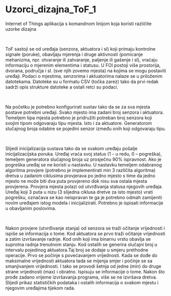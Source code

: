 # Uzorci_dizajna_ToF_1
Internet of Things aplikacija s komandnom linijom koja koristi različite uzorke dizajna

<br />

ToF sastoji se od uređaja (senzora, aktuatora i sl) koji primaju kontrolne signale (poruke), obavljaju mjerenja i druge aktivnosti (pomicanje mehanizma, npr. otvaranje ili zatvaranje, paljenje ili gašenje i sl), vraćaju informaciju o mjerenim elementima i statusu. U FOI postoji više prostorija, dvorana, područja i sl. (sve njih zovemo mjesta) na kojima se mogu postaviti uređaji. Podaci o mjestima, senzorima i aktuatorima nalaze se u priloženim datotekama. Datoteke su u formatu CSV (točka zarez) tako da prvi redak sadrži opis strukture datoteke a ostali retci su podaci.

<br />

Na početku je potrebno konfigurirati sustav tako da se za sva mjesta postave potrebni uređaji. Svako mjesto ima zadani broj senzora i aktuatora. Temeljem tipa mjesta potrebno je pridružiti potreban broj senzora koji svojim tipom odgovaraju tipu mjesta. Isto i za aktuatore. Generatorom slučajnog broja odabire se pojedini senzor između onih koji odgovaraju tipu.

<br />

Slijedi inicijalizacija sustava tako da se svakom uređaju pošalje inicijalizacijska poruka. Uređaj vraća svoj status (1 - u redu, 0 – pogreška), temeljem generatora slučajnog broja uz prosječnu 90% ispravnost. Ako je pogreška uređaj se ne koristi u nastavku. U nastavku temeljem odabranog algoritma provjere (potrebno je implementirati min 3 različita algoritma) dretva u zadanim ciklusima provjerava po jedno mjesto s time da jedno mjesto ne može biti dva puta provjereno dok nisu sva ostala mjesta provjerena. Provjera mjesta polazi od utvrđivanja statusa njegovih uređaja. Uređaj koji 3 puta u nizu (3 slijedna ciklusa dretve za isto mjesto) vrati pogrešku, označava se kao neispravan te ga je potrebno odmah zamijeniti novim uređajem istog modela i inicijalizirati. Potrebno je ispisati informacije u obavljanim poslovima.

<br />

Nakon provjere (utvrđivanje stanja) od senzora se traži očitanje vrijednosti i ispiše se informacija o tome. Kod aktuatora se prvo traži očitanje vrijednosti a zatim izvršavanje radnje. Kod onih koji ima binarnu vrstu obavlja se suprotna radnja trenutnom stanju. Kod ostalih se generira slučajni broj u intervalu pojedinog aktuatora.Taj broj se dodaje u smjeru prethodne operacije. Prvo se počinje s povećavanjem vrijednosti. Kada se dođe do maksimalne vrijednosti aktuatora tada se mijenja smjer i počinje se sa smanjivanjem vrijednosti. I tako se provodi šetnja od jedne (min) do druge strane vrijednosti (max) i obratno. Ispisuju se informacije o tome. Nakon što prođe zadano vrijeme izvršavanja programa, više se ne izvršava dretva. Slijedi prikaz statističkih podataka i ostalih informacija o svakom mjestu i njegovim uređajima tijekom rada.
